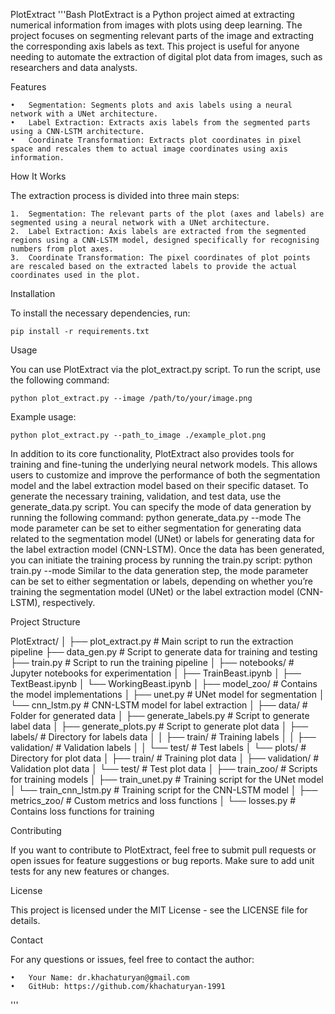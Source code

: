 PlotExtract
'''Bash
PlotExtract is a Python project aimed at extracting numerical information from images with plots using deep learning. The project focuses on segmenting relevant parts of the image and extracting the corresponding axis labels as text. This project is useful for anyone needing to automate the extraction of digital plot data from images, such as researchers and data analysts.

Features

	•	Segmentation: Segments plots and axis labels using a neural network with a UNet architecture.
	•	Label Extraction: Extracts axis labels from the segmented parts using a CNN-LSTM architecture.
	•	Coordinate Transformation: Extracts plot coordinates in pixel space and rescales them to actual image coordinates using axis information.

How It Works

The extraction process is divided into three main steps:

	1.	Segmentation: The relevant parts of the plot (axes and labels) are segmented using a neural network with a UNet architecture.
	2.	Label Extraction: Axis labels are extracted from the segmented regions using a CNN-LSTM model, designed specifically for recognising numbers from plot axes.
	3.	Coordinate Transformation: The pixel coordinates of plot points are rescaled based on the extracted labels to provide the actual coordinates used in the plot.


Installation

To install the necessary dependencies, run:

	pip install -r requirements.txt

Usage

You can use PlotExtract via the plot_extract.py script. To run the script, use the following command:

	python plot_extract.py --image /path/to/your/image.png

Example usage:
	
	python plot_extract.py --path_to_image ./example_plot.png

In addition to its core functionality, PlotExtract also provides tools for training and fine-tuning the underlying neural network models. This allows users to customize and improve the performance of both the segmentation model and the label extraction model based on their specific dataset.
To generate the necessary training, validation, and test data, use the generate_data.py script. You can specify the mode of data generation by running the following command:
	python generate_data.py --mode <mode>
The mode parameter can be set to either segmentation for generating data related to the segmentation model (UNet) or labels for generating data for the label extraction model (CNN-LSTM).
Once the data has been generated, you can initiate the training process by running the train.py script:
	python train.py --mode <mode>
Similar to the data generation step, the mode parameter can be set to either segmentation or labels, depending on whether you’re training the segmentation model (UNet) or the label extraction model (CNN-LSTM), respectively.


Project Structure


PlotExtract/
│
├── plot_extract.py                # Main script to run the extraction pipeline
├── data_gen.py                    # Script to generate data for training and testing
├── train.py                       # Script to run the training pipeline
│
├── notebooks/                     # Jupyter notebooks for experimentation
│   ├── TrainBeast.ipynb
│   ├── TextBeast.ipynb
│   └── WorkingBeast.ipynb
│
├── model_zoo/                     # Contains the model implementations
│   ├── unet.py                    # UNet model for segmentation
│   └── cnn_lstm.py                # CNN-LSTM model for label extraction
│
├── data/                          # Folder for generated data
│   ├── generate_labels.py         # Script to generate label data
│   ├── generate_plots.py          # Script to generate plot data
│   ├── labels/                    # Directory for labels data
│   │   ├── train/                 # Training labels
│   │   ├── validation/            # Validation labels
│   │   └── test/                  # Test labels
│   └── plots/                     # Directory for plot data
│       ├── train/                 # Training plot data
│       ├── validation/            # Validation plot data
│       └── test/                  # Test plot data
│
├── train_zoo/                     # Scripts for training models
│   ├── train_unet.py              # Training script for the UNet model
│   └── train_cnn_lstm.py          # Training script for the CNN-LSTM model
│
├── metrics_zoo/                   # Custom metrics and loss functions
│   └── losses.py                  # Contains loss functions for training

Contributing

If you want to contribute to PlotExtract, feel free to submit pull requests or open issues for feature suggestions or bug reports. Make sure to add unit tests for any new features or changes.

License

This project is licensed under the MIT License - see the LICENSE file for details.

Contact

For any questions or issues, feel free to contact the author:

	•	Your Name: dr.khachaturyan@gmail.com
	•	GitHub: https://github.com/khachaturyan-1991
'''